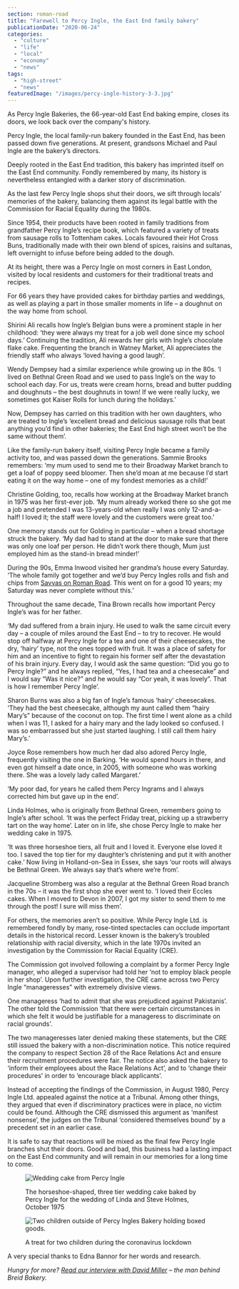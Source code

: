 ```yaml
---
section: roman-road
title: "Farewell to Percy Ingle, the East End family bakery"
publicationDate: "2020-06-24"
categories: 
  - "culture"
  - "life"
  - "local"
  - "economy"
  - "news"
tags: 
  - "high-street"
  - "news"
featuredImage: "/images/percy-ingle-history-3-3.jpg"
---
```


As Percy Ingle Bakeries, the 66-year-old East End baking empire, closes its doors, we look back over the company's history. 

Percy Ingle, the local family-run bakery founded in the East End, has been passed down five generations. At present, grandsons Michael and Paul Ingle are the bakery’s directors. 

Deeply rooted in the East End tradition, this bakery has imprinted itself on the East End community. Fondly remembered by many, its history is nevertheless entangled with a darker story of discrimination. 

As the last few Percy Ingle shops shut their doors, we sift through locals’ memories of the bakery, balancing them against its legal battle with the Commission for Racial Equality during the 1980s.

Since 1954, their products have been rooted in family traditions from grandfather Percy Ingle’s recipe book, which featured a variety of treats from sausage rolls to Tottenham cakes. Locals favoured their Hot Cross Buns, traditionally made with their own blend of spices, raisins and sultanas, left overnight to infuse before being added to the dough. 

At its height, there was a Percy Ingle on most corners in East London, visited by local residents and customers for their traditional treats and recipes. 

For 66 years they have provided cakes for birthday parties and weddings, as well as playing a part in those smaller moments in life – a doughnut on the way home from school.

Shirini Ali recalls how Ingle’s Belgian buns were a prominent staple in her childhood: ‘they were always my treat for a job well done since my school days.’ Continuing the tradition, Ali rewards her girls with Ingle’s chocolate flake cake. Frequenting the branch in Watney Market, Ali appreciates the friendly staff who always ‘loved having a good laugh’. 

Wendy Dempsey had a similar experience while growing up in the 80s. ‘I lived on Bethnal Green Road and we used to pass Ingle’s on the way to school each day. For us, treats were cream horns, bread and butter pudding and doughnuts – the best doughnuts in town! If we were really lucky, we sometimes got Kaiser Rolls for lunch during the holidays.’ 

Now, Dempsey has carried on this tradition with her own daughters, who are treated to Ingle’s ‘excellent bread and delicious sausage rolls that beat anything you’d find in other bakeries; the East End high street won’t be the same without them’. 

Like the family-run bakery itself, visiting Percy Ingle became a family activity too, and was passed down the generations. Sammie Brooks remembers: ‘my mum used to send me to their Broadway Market branch to get a loaf of poppy seed bloomer. Then she’d moan at me because I’d start eating it on the way home – one of my fondest memories as a child!’ 

Christine Golding, too, recalls how working at the Broadway Market branch in 1975 was her first-ever job. ‘My mum already worked there so she got me a job and pretended I was 13-years-old when really I was only 12-and-a-half! I loved it; the staff were lovely and the customers were great too.’ 

One memory stands out for Golding in particular – when a bread shortage struck the bakery. ‘My dad had to stand at the door to make sure that there was only one loaf per person. He didn’t work there though, Mum just employed him as the stand-in bread minder!’ 

During the 90s, Emma Inwood visited her grandma’s house every Saturday. ‘The whole family got together and we’d buy Percy Ingles rolls and fish and chips from [Savvas on Roman Road](https://romanroadlondon.com/savvas-argyrou-saucy-kipper-fish-bar/). This went on for a good 10 years; my Saturday was never complete without this.’

Throughout the same decade, Tina Brown recalls how important Percy Ingle’s was for her father. 

‘My dad suffered from a brain injury. He used to walk the same circuit every day – a couple of miles around the East End – to try to recover. He would stop off halfway at Percy Ingle for a tea and one of their cheesecakes, the dry, ‘hairy’ type, not the ones topped with fruit. It was a place of safety for him and an incentive to fight to regain his former self after the devastation of his brain injury. Every day, I would ask the same question: “Did you go to Percy Ingle?” and he always replied, “Yes, I had tea and a cheesecake” and I would say “Was it nice?” and he would say “Cor yeah, it was lovely”. That is how I remember Percy Ingle’.

Sharon Burns was also a big fan of Ingle’s famous ‘hairy’ cheesecakes. ‘They had the best cheesecake, although my aunt called them “hairy Mary’s” because of the coconut on top. The first time I went alone as a child when I was 11, I asked for a hairy mary and the lady looked so confused. I was so embarrassed but she just started laughing. I still call them hairy Mary’s.’

Joyce Rose remembers how much her dad also adored Percy Ingle, frequently visiting the one in Barking. ‘He would spend hours in there, and even got himself a date once, in 2005, with someone who was working there. She was a lovely lady called Margaret.’ 

‘My poor dad, for years he called them Percy Ingrams and I always corrected him but gave up in the end’. 

Linda Holmes, who is originally from Bethnal Green, remembers going to Ingle’s after school. ‘It was the perfect Friday treat, picking up a strawberry tart on the way home’. Later on in life, she chose Percy Ingle to make her wedding cake in 1975.  

‘It was three horseshoe tiers, all fruit and I loved it. Everyone else loved it too. I saved the top tier for my daughter’s christening and put it with another cake.’ Now living in Holland-on-Sea in Essex, she says ‘our roots will always be Bethnal Green. We always say that’s where we’re from’. 

Jacqueline Stromberg was also a regular at the Bethnal Green Road branch in the 70s – it was the first shop she ever went to. ‘I loved their Eccles cakes. When I moved to Devon in 2007, I got my sister to send them to me through the post! I sure will miss them’. 

For others, the memories aren’t so positive. While Percy Ingle Ltd. is remembered fondly by many, rose-tinted spectacles can occlude important details in the historical record. Lesser known is the bakery’s troubled relationship with racial diversity, which in the late 1970s invited an investigation by the Commission for Racial Equality (CRE).

The Commission got involved following a complaint by a former Percy Ingle manager, who alleged a supervisor had told her ‘not to employ black people in her shop’. Upon further investigation, the CRE came across two Percy Ingle “manageresses” with extremely divisive views. 

One manageress ‘had to admit that she was prejudiced against Pakistanis’. The other told the Commission ‘that there were certain circumstances in which she felt it would be justifiable for a manageress to discriminate on racial grounds’. 

The two manageresses later denied making these statements, but the CRE still issued the bakery with a non-discrimination notice. This notice required the company to respect Section 28 of the Race Relations Act and ensure their recruitment procedures were fair. The notice also asked the bakery to ‘inform their employees about the Race Relations Act’, and to ‘change their procedures’ in order to ‘encourage black applicants’.

Instead of accepting the findings of the Commission, in August 1980, Percy Ingle Ltd. appealed against the notice at a Tribunal. Among other things, they argued that even if discriminatory practices were in place, no victim could be found. Although the CRE dismissed this argument as ‘manifest nonsense’, the judges on the Tribunal ‘considered themselves bound’ by a precedent set in an earlier case.

It is safe to say that reactions will be mixed as the final few Percy Ingle branches shut their doors. Good and bad, this business had a lasting impact on the East End community and will remain in our memories for a long time to come.

<figure>

![Wedding cake from Percy Ingle](/images/Percy-Ingle-wedding-cake.jpg)

<figcaption>

The horseshoe-shaped, three tier wedding cake baked by Percy Ingle for the wedding of Linda and Steve Holmes, October 1975

</figcaption>

</figure>

<figure>

![Two children outside of Percy Ingles Bakery holding boxed goods.](/images/local-children-outside-percy-ingles-bakery-holding-baked-goods-.jpg)

<figcaption>

A treat for two children during the coronavirus lockdown

</figcaption>

</figure>

A very special thanks to Edna Bannor for her words and research.

_Hungry for more? [Read our interview with David Miller](https://romanroadlondon.com/breid-bakery-miller-interview/) – the man behind Breid Bakery._
